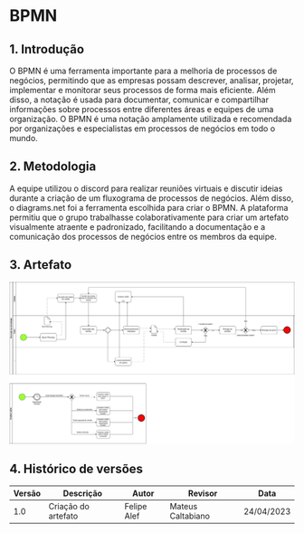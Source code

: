 # BPMN

## 1. Introdução

O BPMN é uma ferramenta importante para a melhoria de processos de negócios, permitindo que as empresas possam descrever, analisar, projetar, implementar e monitorar seus processos de forma mais eficiente. Além disso, a notação é usada para documentar, comunicar e compartilhar informações sobre processos entre diferentes áreas e equipes de uma organização. O BPMN é uma notação amplamente utilizada e recomendada por organizações e especialistas em processos de negócios em todo o mundo.

## 2. Metodologia

A equipe utilizou o discord para realizar reuniões virtuais e discutir ideias durante a criação de um fluxograma de processos de negócios. Além disso, o diagrams.net foi a ferramenta escolhida para criar o BPMN. A plataforma permitiu que o grupo trabalhasse colaborativamente para criar um artefato visualmente atraente e padronizado, facilitando a documentação e a comunicação dos processos de negócios entre os membros da equipe.

## 3. Artefato

![](./images/bpmn.jpg)

## 4. Histórico de versões

| Versão | Descrição            | Autor           | Revisor           | Data           |
| ------ | -------------------- | --------------- | ----------------- | -------------- |
| 1.0    | Criação do artefato | Felipe Alef | Mateus Caltabiano | 24/04/2023 |



